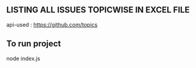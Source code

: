 
 
## LISTING ALL ISSUES TOPICWISE IN EXCEL FILE
 
api-used :  https://github.com/topics
 
## To run project
 
node index.js
 


